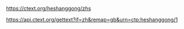 
https://ctext.org/heshanggong/zhs


[](https://ctext.org/wiki.pl?if=gb&res=782272&remap=gb)



https://api.ctext.org/gettext?if=zh&remap=gb&urn=ctp:heshanggong/1


